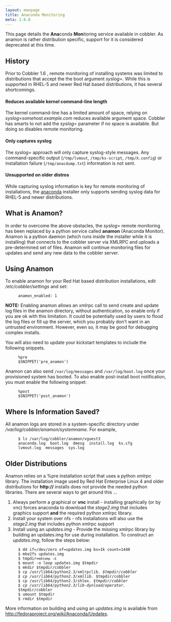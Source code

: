 ```yaml
---
layout: manpage
title: Anaconda Monitoring
meta: 2.6.0
---
```


<p>This page details the <strong>Ana</strong>conda <strong>Mon</strong>itoring service available in cobbler.  As anamon is rather distribution specific, support for it is considered deprecated at this time.</p>

<h2>History</h2>

<p>Prior to Cobbler 1.6 , remote monitoring of installing systems was
limited to distributions that accept the the boot argument
<em>syslog=</em>. While this is supported in RHEL-5 and newer Red Hat
based distributions, it has several shortcomings.</p>

<h4>Reduces available kernel command-line length</h4>

<p>The kernel command-line has a limited amount of space, relying on <em>syslog=somehost.example.com</em> reduces available argument space. Cobbler has smarts to not add the <em>syslog=</em> parameter if no space is available. But doing so disables remote monitoring.</p>

<h4>Only captures syslog</h4>

<p>The <em>syslog=</em> approach will only capture syslog-style messages. Any command-specific output (<code>/tmp/lvmout</code>, <code>/tmp/ks-script</code>, <code>/tmp/X.config</code>) or installation failure (<code>/tmp/anacdump.txt</code>) information is not sent.</p>

<h4>Unsupported on older distros</h4>

<p>While capturing syslog information is key for remote monitoring of installations, the <a href="http://fedoraproject.org/wiki/Anaconda">anaconda</a> installer only supports sending syslog data for RHEL-5 and newer distributions.</p>

<h2>What is Anamon?</h2>

<p>In order to overcome the above obstacles, the <em>syslog=</em> remote monitoring has been replaced by a python service called <strong>anamon</strong> (Anaconda Monitor). Anamon is a python daemon (which runs inside the installer while it is installing) that connects to the cobbler server via XMLRPC and uploads a pre-determined set of files. Anamon will continue monitoring files for updates and send any new data to the cobbler server.</p>

<h2>Using Anamon</h2>

<p>To enable anamon for your Red Hat based distribution installations, edit <em>/etc/cobbler/settings</em> and set:</p>

<p><figure class="highlight"><pre><code class="language-yaml" data-lang="yaml">anamon_enabled: 1</code></pre></figure></p>

<p><strong>NOTE:</strong> Enabling anamon allows an xmlrpc call to send create and update log files in the anamon directory, without authentication, so enable only if you are ok with this limitation. It could be potentially used by users to flood the log files or fill up the server, which you probably don't want in an untrusted environment.  However, even so, it may be good for debugging complex installs.</p>

<p>You will also need to update your kickstart templates to include the following snippets.</p>

<p><figure class="highlight"><pre><code class="language-bash" data-lang="bash">%pre
$SNIPPET(&#39;pre_anamon&#39;)</code></pre></figure></p>

<p>Anamon can also send <code>/var/log/messages</code> and <code>/var/log/boot.log</code> once your provisioned system has booted. To also enable post-install boot notification, you must enable the following snippet:</p>

<p><figure class="highlight"><pre><code class="language-bash" data-lang="bash">%post
$SNIPPET(&#39;post_anamon&#39;)</code></pre></figure></p>

<h2>Where Is Information Saved?</h2>

<p>All anamon logs are stored in a system-specific directory under <em>/var/log/cobbler/anamon/systemname</em>. For example,</p>

<p><figure class="highlight"><pre><code class="language-bash" data-lang="bash">$ ls /var/log/cobbler/anamon/vguest3
anaconda.log  boot.log  dmesg  install.log  ks.cfg  lvmout.log  messages  sys.log</code></pre></figure></p>

<h2>Older Distributions</h2>

<p>Anamon relies on a %pre installation script that uses a python <em>xmlrpc</em> library. The installation image used by Red Hat Enterprise Linux 4 and older distributions for <strong>http://</strong> installs does not provide the needed python libraries. There are several ways to get around this ...</p>

<ol>
<li>Always perform a graphical or <strong>vnc</strong> install - installing graphically (or by vnc) forces anaconda to download the <em>stage2.img</em> that includes graphics support <strong>and</strong> the required python xmlrpc library.</li>
<li>Install your system over nfs - nfs installations will also use the <em>stage2.img</em> that includes python xmlrpc support</li>
<li>Install using an <em>updates.img</em> - Provide the missing xmlrpc library by building an updates.img for use during installation. To construct an <em>updates.img</em>, follow the steps below:</li>
</ol>


<p><figure class="highlight"><pre><code class="language-bash" data-lang="bash">$ dd if=/dev/zero of=updates.img bs=1k count=1440
$ mke2fs updates.img
$ tmpdir=<code>mktemp -d</code>
$ mount -o loop updates.img $tmpdir
$ mkdir $tmpdir/cobbler
$ cp /usr/lib64/python2.3/xmlrpclib.<em> $tmpdir/cobbler
$ cp /usr/lib64/python2.3/xmllib.</em> $tmpdir/cobbler
$ cp /usr/lib64/python2.3/shlex.<em> $tmpdir/cobbler
$ cp /usr/lib64/python2.3/lib-dynload/operator.</em> $tmpdir/cobbler
$ umount $tmpdir
$ rmdir $tmpdir</code></pre></figure></p>

<p>More information on building and using an <em>updates.img</em> is available from <a href="http://fedoraproject.org/wiki/Anaconda/Updates">http://fedoraproject.org/wiki/Anaconda/Updates</a>.</p>
